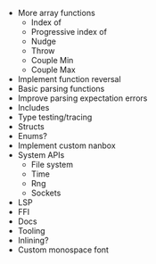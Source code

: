 - More array functions
  - Index of
  - Progressive index of
  - Nudge
  - Throw
  - Couple Min
  - Couple Max
- Implement function reversal
- Basic parsing functions
- Improve parsing expectation errors
- Includes
- Type testing/tracing
- Structs
- Enums?
- Implement custom nanbox
- System APIs
  - File system
  - Time
  - Rng
  - Sockets
- LSP
- FFI
- Docs
- Tooling
- Inlining?
- Custom monospace font